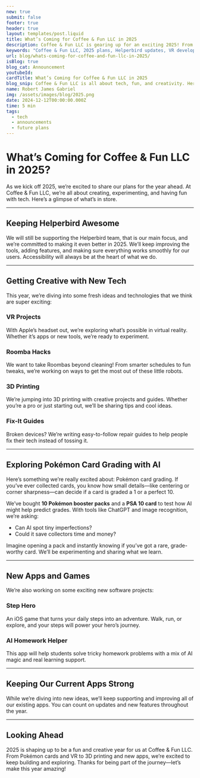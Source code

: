 ```yaml
---
new: true
submit: false
footer: true
header: true
layout: templates/post.liquid
title: What’s Coming for Coffee & Fun LLC in 2025  
description: Coffee & Fun LLC is gearing up for an exciting 2025! From supporting Helperbird updates to exploring VR, Pokémon grading with AI, 3D printing, and new apps like Step Hero, check out what we’re planning.
keywords: "Coffee & Fun LLC, 2025 plans, Helperbird updates, VR development, Pokémon card grading, AI tools, 3D printing projects, Step Hero game, new apps 2025, AI homework helper, tech innovation 2025"
url: blog/whats-coming-for-coffee-and-fun-llc-in-2025/
isBlog: true
blog_cat: Announcement
youtubeId: 
cardTitle: What’s Coming for Coffee & Fun LLC in 2025  
blog_snip: Coffee & Fun LLC is all about tech, fun, and creativity. Here’s what we’re working on in 2025, from Helperbird to VR, 3D printing, Pokémon grading, and new apps like Step Hero.
name: Robert James Gabriel
img: /assets/images/blog/2025.png
date: 2024-12-12T00:00:00.000Z
time: 5 min
tags:
  - tech
  - announcements
  - future plans
---
```




# What’s Coming for Coffee & Fun LLC in 2025?  

As we kick off 2025, we’re excited to share our plans for the year ahead. At Coffee & Fun LLC, we’re all about creating, experimenting, and having fun with tech. Here’s a glimpse of what’s in store.  

---

## Keeping Helperbird Awesome  

We will still be supporting the Helperbird team, that is our main focus, and we’re committed to making it even better in 2025. We’ll keep improving the tools, adding features, and making sure everything works smoothly for our users. Accessibility will always be at the heart of what we do.  

---

## Getting Creative with New Tech  

This year, we’re diving into some fresh ideas and technologies that we think are super exciting:  

### VR Projects

With Apple’s headset out, we’re exploring what’s possible in virtual reality. Whether it’s apps or new tools, we’re ready to experiment.  

### Roomba Hacks

We want to take Roombas beyond cleaning! From smarter schedules to fun tweaks, we’re working on ways to get the most out of these little robots.  

### 3D Printing

We’re jumping into 3D printing with creative projects and guides. Whether you’re a pro or just starting out, we’ll be sharing tips and cool ideas.  

### Fix-It Guides

Broken devices? We’re writing easy-to-follow repair guides to help people fix their tech instead of tossing it.  

---

## Exploring Pokémon Card Grading with AI  

Here’s something we’re really excited about: Pokémon card grading. If you’ve ever collected cards, you know how small details—like centering or corner sharpness—can decide if a card is graded a 1 or a perfect 10.  

We’ve bought **10 Pokémon booster packs** and a **PSA 10 card** to test how AI might help predict grades. With tools like ChatGPT and image recognition, we’re asking:  

- Can AI spot tiny imperfections?  
- Could it save collectors time and money?  

Imagine opening a pack and instantly knowing if you’ve got a rare, grade-worthy card. We’ll be experimenting and sharing what we learn.  

---

## New Apps and Games  

We’re also working on some exciting new software projects:  

### **Step Hero**  

An iOS game that turns your daily steps into an adventure. Walk, run, or explore, and your steps will power your hero’s journey.  

### **AI Homework Helper**  

This app will help students solve tricky homework problems with a mix of AI magic and real learning support.  

---

## Keeping Our Current Apps Strong  

While we’re diving into new ideas, we’ll keep supporting and improving all of our existing apps. You can count on updates and new features throughout the year.  

---

## Looking Ahead  

2025 is shaping up to be a fun and creative year for us at Coffee & Fun LLC. From Pokémon cards and VR to 3D printing and new apps, we’re excited to keep building and exploring. Thanks for being part of the journey—let’s make this year amazing!  
